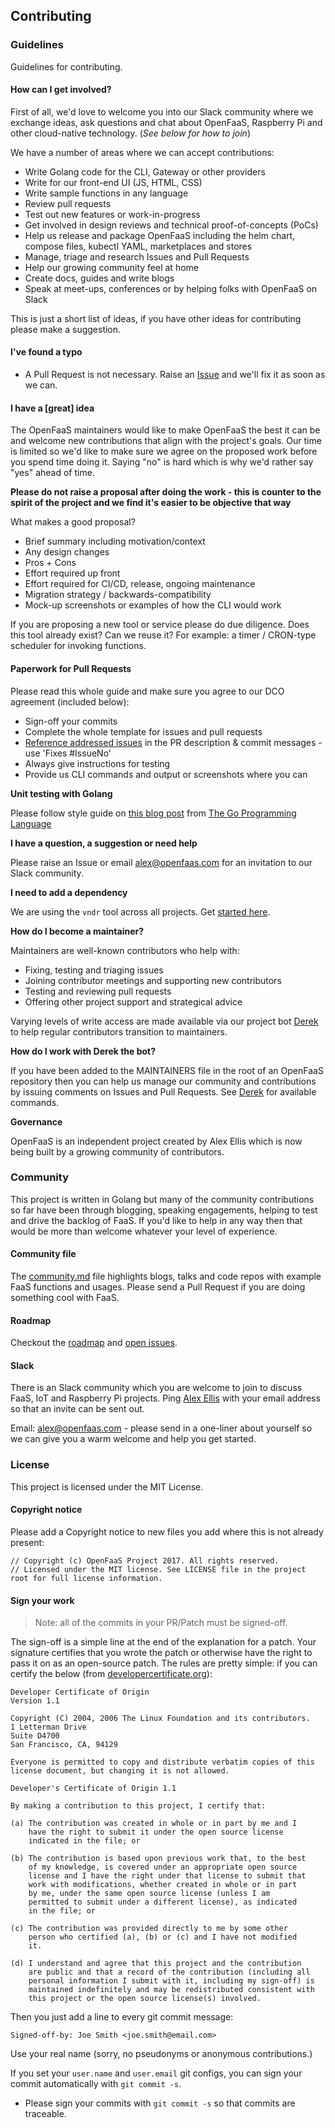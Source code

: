 ## Contributing

### Guidelines

Guidelines for contributing.

#### How can I get involved?

First of all, we'd love to welcome you into our Slack community where we exchange ideas, ask questions and chat about OpenFaaS, Raspberry Pi and other cloud-native technology. (*See below for how to join*)

We have a number of areas where we can accept contributions:

* Write Golang code for the CLI, Gateway or other providers
* Write for our front-end UI (JS, HTML, CSS)
* Write sample functions in any language
* Review pull requests
* Test out new features or work-in-progress
* Get involved in design reviews and technical proof-of-concepts (PoCs)
* Help us release and package OpenFaaS including the helm chart, compose files, kubectl YAML, marketplaces and stores
* Manage, triage and research Issues and Pull Requests
* Help our growing community feel at home
* Create docs, guides and write blogs
* Speak at meet-ups, conferences or by helping folks with OpenFaaS on Slack

This is just a short list of ideas, if you have other ideas for contributing please make a suggestion.

#### I've found a typo

* A Pull Request is not necessary. Raise an [Issue](https://github.com/openfaas/faas/issues) and we'll fix it as soon as we can. 

#### I have a [great] idea

The OpenFaaS maintainers would like to make OpenFaaS the best it can be and welcome new contributions that align with the project's goals. Our time is limited so we'd like to make sure we agree on the proposed work before you spend time doing it. Saying "no" is hard which is why we'd rather say "yes" ahead of time.

**Please do not raise a proposal after doing the work - this is counter to the spirit of the project and we find it's easier to be objective that way**

What makes a good proposal?

* Brief summary including motivation/context
* Any design changes
* Pros + Cons
* Effort required up front
* Effort required for CI/CD, release, ongoing maintenance
* Migration strategy / backwards-compatibility
* Mock-up screenshots or examples of how the CLI would work

If you are proposing a new tool or service please do due diligence. Does this tool already exist? Can we reuse it? For example: a timer / CRON-type scheduler for invoking functions. 

#### Paperwork for Pull Requests

Please read this whole guide and make sure you agree to our DCO agreement (included below):

* Sign-off your commits 
* Complete the whole template for issues and pull requests
* [Reference addressed issues](https://help.github.com/articles/closing-issues-using-keywords/) in the PR description & commit messages - use 'Fixes #IssueNo' 
* Always give instructions for testing
* Provide us CLI commands and output or screenshots where you can 

**Unit testing with Golang**

Please follow style guide on [this blog post](https://blog.alexellis.io/golang-writing-unit-tests/) from [The Go Programming Language](https://www.amazon.co.uk/Programming-Language-Addison-Wesley-Professional-Computing/dp/0134190440)

**I have a question, a suggestion or need help**

Please raise an Issue or email alex@openfaas.com for an invitation to our Slack community.

**I need to add a dependency**

We are using the `vndr` tool across all projects. Get [started here](https://github.com/LK4D4/vndr).

**How do I become a maintainer?**

Maintainers are well-known contributors who help with:
* Fixing, testing and triaging issues
* Joining contributor meetings and supporting new contributors
* Testing and reviewing pull requests
* Offering other project support and strategical advice

Varying levels of write access are made available via our project bot [Derek](https://github.com/alexellis/derek) to help regular contributors transition to maintainers.

**How do I work with Derek the bot?**

If you have been added to the MAINTAINERS file in the root of an OpenFaaS repository then you can help us manage our community and contributions by issuing comments on Issues and Pull Requests. See [Derek](https://github.com/alexellis/derek) for available commands.

**Governance**

OpenFaaS is an independent project created by Alex Ellis which is now being built by a growing community of contributors.

### Community

This project is written in Golang but many of the community contributions so far have been through blogging, speaking engagements, helping to test and drive the backlog of FaaS. If you'd like to help in any way then that would be more than welcome whatever your level of experience.

#### Community file

The [community.md](https://github.com/openfaas/faas/blob/master/community.md) file highlights blogs, talks and code repos with example FaaS functions and usages. Please send a Pull Request if you are doing something cool with FaaS.

#### Roadmap

Checkout the [roadmap](https://github.com/openfaas/faas/blob/master/ROADMAP.md) and [open issues](https://github.com/openfaas/faas/issues).

#### Slack

There is an Slack community which you are welcome to join to discuss FaaS, IoT and Raspberry Pi projects. Ping [Alex Ellis](https://github.com/alexellis) with your email address so that an invite can be sent out.

Email: alex@openfaas.com - please send in a one-liner about yourself so we can give you a warm welcome and help you get started.

### License

This project is licensed under the MIT License.

#### Copyright notice

Please add a Copyright notice to new files you add where this is not already present:

```
// Copyright (c) OpenFaaS Project 2017. All rights reserved.
// Licensed under the MIT license. See LICENSE file in the project root for full license information.
```

#### Sign your work

> Note: all of the commits in your PR/Patch must be signed-off.

The sign-off is a simple line at the end of the explanation for a patch. Your
signature certifies that you wrote the patch or otherwise have the right to pass
it on as an open-source patch. The rules are pretty simple: if you can certify
the below (from [developercertificate.org](http://developercertificate.org/)):

```
Developer Certificate of Origin
Version 1.1

Copyright (C) 2004, 2006 The Linux Foundation and its contributors.
1 Letterman Drive
Suite D4700
San Francisco, CA, 94129

Everyone is permitted to copy and distribute verbatim copies of this
license document, but changing it is not allowed.

Developer's Certificate of Origin 1.1

By making a contribution to this project, I certify that:

(a) The contribution was created in whole or in part by me and I
    have the right to submit it under the open source license
    indicated in the file; or

(b) The contribution is based upon previous work that, to the best
    of my knowledge, is covered under an appropriate open source
    license and I have the right under that license to submit that
    work with modifications, whether created in whole or in part
    by me, under the same open source license (unless I am
    permitted to submit under a different license), as indicated
    in the file; or

(c) The contribution was provided directly to me by some other
    person who certified (a), (b) or (c) and I have not modified
    it.

(d) I understand and agree that this project and the contribution
    are public and that a record of the contribution (including all
    personal information I submit with it, including my sign-off) is
    maintained indefinitely and may be redistributed consistent with
    this project or the open source license(s) involved.
```

Then you just add a line to every git commit message:

    Signed-off-by: Joe Smith <joe.smith@email.com>

Use your real name (sorry, no pseudonyms or anonymous contributions.)

If you set your `user.name` and `user.email` git configs, you can sign your
commit automatically with `git commit -s`.

* Please sign your commits with `git commit -s` so that commits are traceable.
